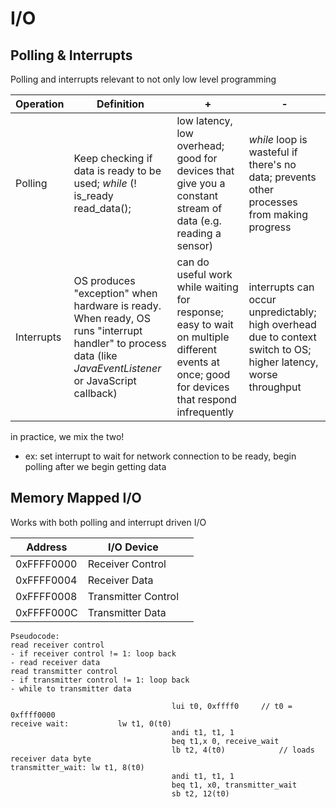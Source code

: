 # I/O

## Polling & Interrupts

Polling and interrupts relevant to not only low level programming

| Operation  | Definition                                                   | +                                                            | -                                                            |
| ---------- | ------------------------------------------------------------ | ------------------------------------------------------------ | ------------------------------------------------------------ |
| Polling    | Keep checking if data is ready to be used; *while* (! is_ready read_data(); | low latency, low overhead; good for devices that give you a constant stream of data (e.g. reading a sensor) | *while* loop is wasteful if there's no data; prevents other processes from making progress |
| Interrupts | OS produces "exception" when hardware is ready. When ready, OS runs "interrupt handler" to process data (like *JavaEventListener* or JavaScript callback) | can do useful work while waiting for response; easy to wait on multiple different events at once; good for devices that respond infrequently | interrupts can occur unpredictably; high overhead due to context switch to OS; higher latency, worse throughput |

in practice, we mix the two!

- ex: set interrupt to wait for network connection to be ready, begin polling after we begin getting data

## Memory Mapped I/O

Works with both polling and interrupt driven I/O

| Address    | I/O Device          |      |
| ---------- | ------------------- | ---- |
| 0xFFFF0000 | Receiver Control    |      |
| 0xFFFF0004 | Receiver Data       |      |
| 0xFFFF0008 | Transmitter Control |      |
| 0xFFFF000C | Transmitter Data    |      |

``````
Pseudocode:
read receiver control
- if receiver control != 1: loop back
- read receiver data
read transmitter control
- if transmitter control != 1: loop back
- while to transmitter data
``````

``````
									lui t0, 0xffff0		// t0 = 0xffff0000
receive wait:			lw t1, 0(t0)
									andi t1, t1, 1
									beq t1,x 0, receive_wait
									lb t2, 4(t0)			// loads receiver data byte
transmitter_wait: lw t1, 8(t0)
									andi t1, t1, 1
									beq t1, x0, transmitter_wait
									sb t2, 12(t0)
``````

